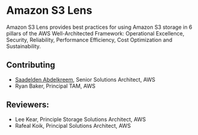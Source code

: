 # Amazon S3 Lens
Amazon S3 Lens provides best practices for using Amazon S3 storage in 6 pillars of the AWS Well-Architected Framework: Operational Excellence, Security, Reliability, Performance Efficiency, Cost Optimization and Sustainability.

## Contributing
- [Saadelden Abdelkreem](mailto:saadeld@amazon.com), Senior Solutions Architect, AWS
- Ryan Baker, Principal TAM, AWS

## Reviewers:
- Lee Kear, Principle Storage Solutions Architect, AWS
- Rafeal Koik, Principal Solutions Architect, AWS
